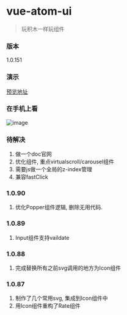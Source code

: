 # vue-atom-ui
> 玩积木一样玩组件

### 版本

1.0.151

### 演示
[预览地址](https://383514580.github.io/atom)

### 在手机上看
![image](https://user-images.githubusercontent.com/8264787/34904356-3395a8d2-f87f-11e7-85f4-7ae1a94fc587.png)


### 待解决
1. 做一个doc官网
2. 优化组件, 重点virtualscroll/carousel组件
3. 需要js做一个全局的z-index管理
4. 兼容fastClick

### 1.0.90
1. 优化Popper组件逻辑, 删除无用代码.

### 1.0.89
1. Input组件支持vaildate

### 1.0.88
1. 完成替换所有之前svg调用的地方为Icon组件

### 1.0.87
1. 制作了几个常用svg, 集成到Icon组件中
2. 用Icon组件重构了Rate组件


